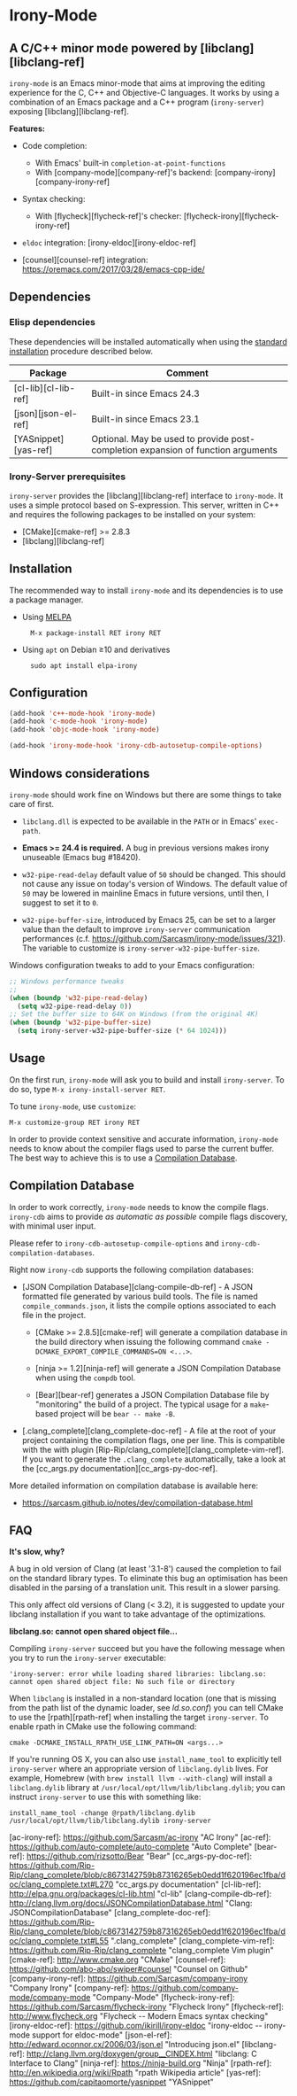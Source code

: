 # Irony-Mode

## A C/C++ minor mode powered by \[libclang\]\[libclang-ref\]

`irony-mode` is an Emacs minor-mode that aims at improving the editing experience for the C, C++ and Objective-C languages. It works by using a combination of an Emacs package and a C++ program (`irony-server`) exposing \[libclang\]\[libclang-ref\].

**Features:**

* Code completion:
  * With Emacs' built-in `completion-at-point-functions`
  * With \[company-mode\]\[company-ref\]'s backend: \[company-irony\]\[company-irony-ref\]

* Syntax checking:
  * With \[flycheck\]\[flycheck-ref\]'s checker: \[flycheck-irony\]\[flycheck-irony-ref\]

* `eldoc` integration: \[irony-eldoc\]\[irony-eldoc-ref\]

* \[counsel\]\[counsel-ref\] integration: https://oremacs.com/2017/03/28/emacs-cpp-ide/

## Dependencies

### Elisp dependencies

These dependencies will be installed automatically when using the [standard installation](#installation) procedure described below.

| Package                  | Comment                                                                          |
| ------------------------ | -------------------------------------------------------------------------------- |
| \[cl-lib\]\[cl-lib-ref\] | Built-in since Emacs 24.3                                                        |
| \[json\]\[json-el-ref\]  | Built-in since Emacs 23.1                                                        |
| \[YASnippet\]\[yas-ref\] | Optional. May be used to provide post-completion expansion of function arguments |


### Irony-Server prerequisites

`irony-server` provides the \[libclang\]\[libclang-ref\] interface to `irony-mode`. It uses a simple protocol based on S-expression. This server, written in C++ and requires the following packages to be installed on your system:

* \[CMake\]\[cmake-ref\] >= 2.8.3
* \[libclang\]\[libclang-ref\]


## Installation

The recommended way to install `irony-mode` and its dependencies is to use a package manager.

* Using [MELPA](http://melpa.milkbox.net/)
  
        M-x package-install RET irony RET

* Using `apt` on Debian ≥10 and derivatives
  
        sudo apt install elpa-irony

## Configuration

~~~el
(add-hook 'c++-mode-hook 'irony-mode)
(add-hook 'c-mode-hook 'irony-mode)
(add-hook 'objc-mode-hook 'irony-mode)

(add-hook 'irony-mode-hook 'irony-cdb-autosetup-compile-options)
~~~


## Windows considerations

`irony-mode` should work fine on Windows but there are some things to take care of first.

* `libclang.dll` is expected to be available in the `PATH` or in Emacs' `exec-path`.

* **Emacs >= 24.4 is required.** A bug in previous versions makes irony unuseable (Emacs bug #18420).

* `w32-pipe-read-delay` default value of `50` should be changed. This should not cause any issue on today's version of Windows. The default value of `50` may be lowered in mainline Emacs in future versions, until then, I suggest to set it to `0`.

* `w32-pipe-buffer-size`, introduced by Emacs 25, can be set to a larger value than the default to improve `irony-server` communication performances (c.f. https://github.com/Sarcasm/irony-mode/issues/321). The variable to customize is `irony-server-w32-pipe-buffer-size`.


Windows configuration tweaks to add to your Emacs configuration:

```el
;; Windows performance tweaks
;;
(when (boundp 'w32-pipe-read-delay)
  (setq w32-pipe-read-delay 0))
;; Set the buffer size to 64K on Windows (from the original 4K)
(when (boundp 'w32-pipe-buffer-size)
  (setq irony-server-w32-pipe-buffer-size (* 64 1024)))
```


## Usage

On the first run, `irony-mode` will ask you to build and install `irony-server`. To do so, type `M-x irony-install-server RET`.

To tune `irony-mode`, use `customize`:

    M-x customize-group RET irony RET

In order to provide context sensitive and accurate information, `irony-mode` needs to know about the compiler flags used to parse the current buffer. The best way to achieve this is to use a [Compilation Database](#compilation-database).


## Compilation Database

In order to work correctly, `irony-mode` needs to know the compile flags. `irony-cdb` aims to provide *as automatic as possible* compile flags discovery, with minimal user input.

Please refer to `irony-cdb-autosetup-compile-options` and `irony-cdb-compilation-databases`.

Right now `irony-cdb` supports the following compilation databases:

* \[JSON Compilation Database\]\[clang-compile-db-ref\] - A JSON formatted file generated by various build tools. The file is named `compile_commands.json`, it lists the compile options associated to each file in the project.

  * \[CMake >= 2.8.5\]\[cmake-ref\] will generate a compilation database in the build directory when issuing the following command `cmake -DCMAKE_EXPORT_COMPILE_COMMANDS=ON <...>`.

  * \[ninja >= 1.2\]\[ninja-ref\] will generate a JSON Compilation Database when using the `compdb` tool.

  * \[Bear\]\[bear-ref\] generates a JSON Compilation Database file by "monitoring" the build of a project. The typical usage for a `make`-based project will be `bear -- make -B`.

* \[.clang_complete\]\[clang_complete-doc-ref\] - A file at the root of your project containing the compilation flags, one per line. This is compatible with the with plugin \[Rip-Rip/clang_complete\]\[clang_complete-vim-ref\]. If you want to generate the `.clang_complete` automatically, take a look at the \[cc_args.py documentation\]\[cc_args-py-doc-ref\].

More detailed information on compilation database is available here:

* https://sarcasm.github.io/notes/dev/compilation-database.html

## FAQ

__It's slow, why?__

A bug in old version of Clang (at least '3.1-8') caused the completion to fail on the standard library types. To eliminate this bug an optimisation has been disabled in the parsing of a translation unit. This result in a slower parsing.

This only affect old versions of Clang (< 3.2), it is suggested to update your libclang installation if you want to take advantage of the optimizations.

__libclang.so: cannot open shared object file...__

Compiling `irony-server` succeed but you have the following message when you try to run the `irony-server` executable:

    'irony-server: error while loading shared libraries: libclang.so: cannot open shared object file: No such file or directory

When `libclang` is installed in a non-standard location (one that is missing from the path list of the dynamic loader, see *ld.so.conf*) you can tell CMake to use the \[rpath\]\[rpath-ref\] when installing the target `irony-server`. To enable rpath in CMake use the following command:

    cmake -DCMAKE_INSTALL_RPATH_USE_LINK_PATH=ON <args...>

If you're running OS X, you can also use `install_name_tool` to explicitly tell `irony-server` where an appropriate version of `libclang.dylib` lives. For example, Homebrew (with `brew install llvm --with-clang`) will install a `libclang.dylib` library at `/usr/local/opt/llvm/lib/libclang.dylib`; you can instruct `irony-server` to use this with something like:

    install_name_tool -change @rpath/libclang.dylib /usr/local/opt/llvm/lib/libclang.dylib irony-server

[ac-irony-ref]: https://github.com/Sarcasm/ac-irony "AC Irony" [ac-ref]: https://github.com/auto-complete/auto-complete "Auto Complete" [bear-ref]: https://github.com/rizsotto/Bear "Bear" [cc_args-py-doc-ref]: https://github.com/Rip-Rip/clang_complete/blob/c8673142759b87316265eb0edd1f620196ec1fba/doc/clang_complete.txt#L270 "cc_args.py documentation" [cl-lib-ref]: http://elpa.gnu.org/packages/cl-lib.html "cl-lib" [clang-compile-db-ref]: http://clang.llvm.org/docs/JSONCompilationDatabase.html "Clang: JSONCompilationDatabase" [clang_complete-doc-ref]: https://github.com/Rip-Rip/clang_complete/blob/c8673142759b87316265eb0edd1f620196ec1fba/doc/clang_complete.txt#L55 ".clang_complete" [clang_complete-vim-ref]: https://github.com/Rip-Rip/clang_complete "clang_complete Vim plugin" [cmake-ref]: http://www.cmake.org "CMake" [counsel-ref]: https://github.com/abo-abo/swiper#counsel "Counsel on Github" [company-irony-ref]: https://github.com/Sarcasm/company-irony "Company Irony" [company-ref]: https://github.com/company-mode/company-mode "Company-Mode" [flycheck-irony-ref]: https://github.com/Sarcasm/flycheck-irony "Flycheck Irony" [flycheck-ref]: http://www.flycheck.org "Flycheck -- Modern Emacs syntax checking" [irony-eldoc-ref]: https://github.com/ikirill/irony-eldoc "irony-eldoc -- irony-mode support for eldoc-mode" [json-el-ref]: http://edward.oconnor.cx/2006/03/json.el "Introducing json.el" [libclang-ref]: http://clang.llvm.org/doxygen/group__CINDEX.html "libclang: C Interface to Clang" [ninja-ref]: https://ninja-build.org "Ninja" [rpath-ref]: http://en.wikipedia.org/wiki/Rpath "rpath Wikipedia article" [yas-ref]: https://github.com/capitaomorte/yasnippet "YASnippet"
